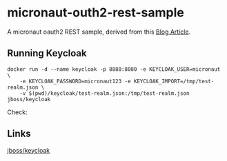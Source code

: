 # micronaut-outh2-rest-sample

A micronaut oauth2 REST sample, derived from this [Blog Article](https://piotrminkowski.com/2020/09/21/micronaut-oauth2-and-security-with-keycloak/).

## Running Keycloak
```
docker run -d --name keycloak -p 8888:8080 -e KEYCLOAK_USER=micronaut \
    -e KEYCLOAK_PASSWORD=micronaut123 -e KEYCLOAK_IMPORT=/tmp/test-realm.json \
    -v $(pwd)/keycloak/test-realm.json:/tmp/test-realm.json jboss/keycloak
```

Check: 

## Links

[jboss/keycloak](https://hub.docker.com/r/jboss/keycloak/)
